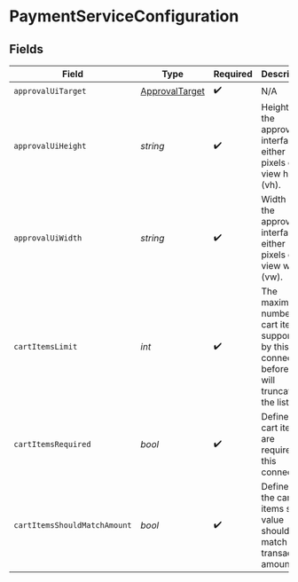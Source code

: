 # PaymentServiceConfiguration


## Fields

| Field                                                                                          | Type                                                                                           | Required                                                                                       | Description                                                                                    | Example                                                                                        |
| ---------------------------------------------------------------------------------------------- | ---------------------------------------------------------------------------------------------- | ---------------------------------------------------------------------------------------------- | ---------------------------------------------------------------------------------------------- | ---------------------------------------------------------------------------------------------- |
| `approvalUiTarget`                                                                             | [ApprovalTarget](./ApprovalTarget.md)                                                          | :heavy_check_mark:                                                                             | N/A                                                                                            | any                                                                                            |
| `approvalUiHeight`                                                                             | *string*                                                                                       | :heavy_check_mark:                                                                             | Height of the approval interface in either pixels or view height (vh).                         | 100px                                                                                          |
| `approvalUiWidth`                                                                              | *string*                                                                                       | :heavy_check_mark:                                                                             | Width of the approval interface in either pixels or view width (vw).                           | 100px                                                                                          |
| `cartItemsLimit`                                                                               | *int*                                                                                          | :heavy_check_mark:                                                                             | The maximum number of cart items supported by this connector before we will truncate the list. | 100                                                                                            |
| `cartItemsRequired`                                                                            | *bool*                                                                                         | :heavy_check_mark:                                                                             | Defines if cart items are required by this connector.                                          | true                                                                                           |
| `cartItemsShouldMatchAmount`                                                                   | *bool*                                                                                         | :heavy_check_mark:                                                                             | Defines if the cart items sum value should match the transaction amount.                       | true                                                                                           |